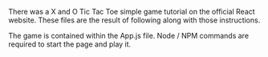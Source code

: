 There was a X and O Tic Tac Toe simple game tutorial on the official React website. These files are the result of following along with those instructions.

The game is contained within the App.js file. Node / NPM commands are required to start the page and play it.